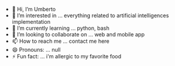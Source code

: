 - 👋 Hi, I’m Umberto
- 👀 I’m interested in ... everything related to artificial intelligences implementation
- 🌱 I’m currently learning ... python, bash
- 💞️ I’m looking to collaborate on ... web and mobile app
- 📫 How to reach me ... contact me here
- 😄 Pronouns: ... null
- ⚡ Fun fact: ... i'm allergic to my favorite food

<!---
Umberto-Panella/Umberto-Panella is a ✨ special ✨ repository because its `README.md` (this file) appears on your GitHub profile.
You can click the Preview link to take a look at your changes.
--->
